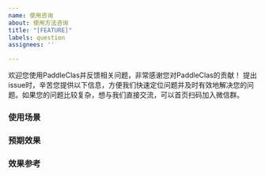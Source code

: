 ```yaml
---
name: 使用咨询
about: 使用方法咨询
title: "[FEATURE]"
labels: question
assignees: ''

---
```


欢迎您使用PaddleClas并反馈相关问题，非常感谢您对PaddleClas的贡献！
提出issue时，辛苦您提供以下信息，方便我们快速定位问题并及时有效地解决您的问题。如果您的问题比较复杂，想与我们直接交流，可以首页扫码加入微信群。
<!-- 写在这对符号中的内容会被隐藏 -->
###  使用场景
<!-- 请您描述您的行业和使用场景 -->
###  预期效果
<!-- 请描述您预期的功能效果 -->
### 效果参考
<!-- 如果有其他产品实现了这些功能，您可以在此列出 -->
